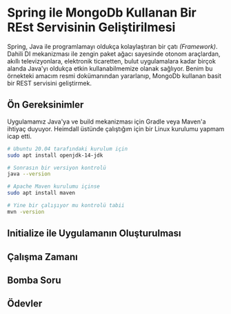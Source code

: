 # Spring ile MongoDb Kullanan Bir REst Servisinin Geliştirilmesi

Spring, Java ile programlamayı oldukça kolaylaştıran bir çatı _(Framework)_. Dahili DI mekanizması ile zengin paket ağacı sayesinde otonom araçlardan, akıllı televizyonlara, elektronik ticaretten, bulut uygulamalara kadar birçok alanda Java'yı oldukça etkin kullanabilmemize olanak sağlıyor. Benim bu örnekteki amacım resmi dokümanından yararlanıp, MongoDb kullanan basit bir REST servisini geliştirmek.

## Ön Gereksinimler

Uygulamamız Java'ya ve build mekanizması için Gradle veya Maven'a ihtiyaç duyuyor. Heimdall üstünde çalıştığım için bir Linux kurulumu yapmam icap etti.

```bash
# Ubuntu 20.04 tarafındaki kurulum için
sudo apt install openjdk-14-jdk

# Sonrasın bir versiyon kontrolü
java --version

# Apache Maven kurulumu içinse
sudo apt install maven

# Yine bir çalışıyor mu kontrolü tabii
mvn -version
```

## Initialize ile Uygulamanın Oluşturulması

## Çalışma Zamanı

## Bomba Soru

## Ödevler